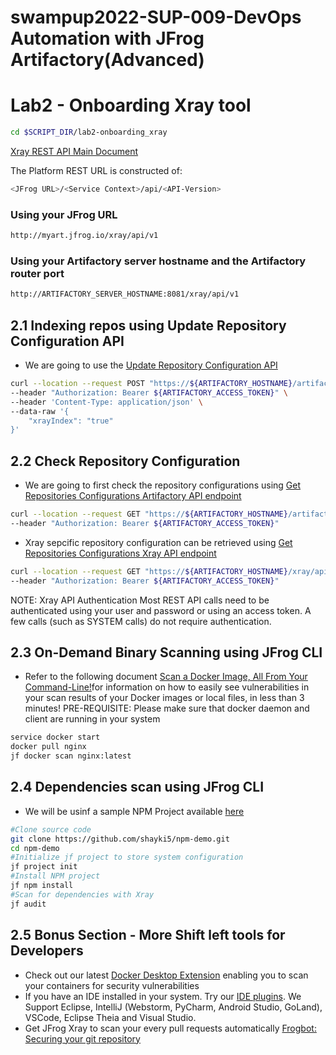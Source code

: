 # swampup2022-SUP-009-DevOps Automation with JFrog Artifactory(Advanced) 
# Lab2 - Onboarding Xray tool

```bash
cd $SCRIPT_DIR/lab2-onboarding_xray
```
[Xray REST API Main Document](https://www.jfrog.com/confluence/display/JFROG/Xray+REST+API)

The Platform REST URL is constructed of: 
```bash
<JFrog URL>/<Service Context>/api/<API-Version>
```

### Using your JFrog URL 
```bash
http://myart.jfrog.io/xray/api/v1
```

### Using your Artifactory server hostname and the Artifactory router port
```bash
http://ARTIFACTORY_SERVER_HOSTNAME:8081/xray/api/v1
```

## 2.1 Indexing repos using Update Repository Configuration API 
-  We are going to use the [Update Repository Configuration API](https://www.jfrog.com/confluence/display/JFROG/Artifactory+REST+API#ArtifactoryRESTAPI-UpdateRepositoryConfiguration)

```bash
curl --location --request POST "https://${ARTIFACTORY_HOSTNAME}/artifactory/api/repositories/teamA-alpine-dev-local" \
--header "Authorization: Bearer ${ARTIFACTORY_ACCESS_TOKEN}" \
--header 'Content-Type: application/json' \
--data-raw '{
    "xrayIndex": "true"
}'
```

## 2.2 Check Repository Configuration 
- We are going to first check the repository configurations using [Get Repositories Configurations Artifactory API endpoint](https://www.jfrog.com/confluence/display/JFROG/Xray+REST+API#XrayRESTAPI-GetRepositoriesConfigurations)

```bash
curl --location --request GET "https://${ARTIFACTORY_HOSTNAME}/artifactory/api/repositories/teamA-alpine-dev-local" \
--header "Authorization: Bearer ${ARTIFACTORY_ACCESS_TOKEN}"
```
- Xray sepcific repository configuration can be retrieved using [Get Repositories Configurations Xray API endpoint](https://www.jfrog.com/confluence/display/JFROG/Xray+REST+API#XrayRESTAPI-GetRepositoriesConfigurations)
```bash
curl --location --request GET "https://${ARTIFACTORY_HOSTNAME}/xray/api/v1/repos_config/teamA-alpine-dev-local" \
--header "Authorization: Bearer ${ARTIFACTORY_ACCESS_TOKEN}"
```
NOTE: Xray API Authentication
Most REST API calls need to be authenticated using your user and password or using an access token. A few calls (such as SYSTEM calls) do not require authentication.

## 2.3 On-Demand Binary Scanning using JFrog CLI 
- Refer to the following document [Scan a Docker Image, All From Your Command-Line!](https://jfrog.com/xray-scan-cli/)for information on how to easily see vulnerabilities in your scan results of your Docker images or local files, in less than 3 minutes!
PRE-REQUISITE: Please make sure that docker daemon and client are running in your system 

```bash
service docker start
docker pull nginx
jf docker scan nginx:latest
```


## 2.4 Dependencies scan using JFrog CLI 
- We will be usinf a sample NPM Project available [here](https://github.com/shayki5/npm-demo)
```bash
#Clone source code
git clone https://github.com/shayki5/npm-demo.git
cd npm-demo
#Initialize jf project to store system configuration
jf project init
#Install NPM project 
jf npm install
#Scan for dependencies with Xray 
jf audit
```

## 2.5 Bonus Section - More Shift left tools for Developers 
- Check out our latest [Docker Desktop Extension](https://jfrog.com/blog/get-peace-of-mind-about-security-when-deploying-containers-from-docker-desktop/) enabling you to scan your containers for security vulnerabilities
- If you have an IDE installed in your system. Try our [IDE plugins](https://www.jfrog.com/confluence/display/JFROG/IDE+Integration). We Support Eclipse, IntelliJ (Webstorm, PyCharm, Android Studio, GoLand), VSCode, Eclipse Theia and Visual Studio. 
- Get JFrog Xray to scan your every pull requests automatically [Frogbot: Securing your git repository](https://jfrog.com/screencast/frogbot-securing-your-git-repository/)
